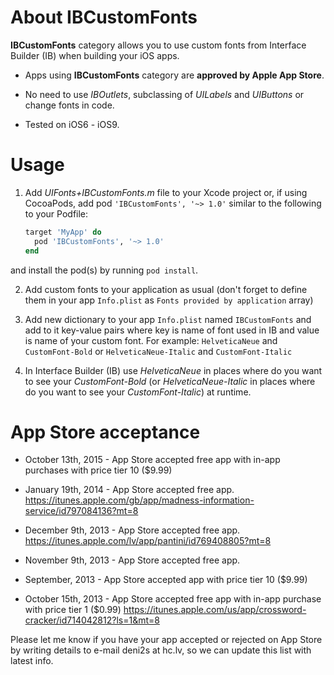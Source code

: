 About IBCustomFonts
===================

**IBCustomFonts** category allows you to use custom fonts from Interface Builder (IB) when building your iOS apps.

* Apps using **IBCustomFonts** category are **approved by Apple App Store**.

* No need to use *IBOutlets*, subclassing of *UILabels* and *UIButtons* or change fonts in code.

* Tested on iOS6 - iOS9.
    
Usage
=====

1. Add *UIFonts+IBCustomFonts.m* file to your Xcode project or, if using CocoaPods, add pod `'IBCustomFonts', '~> 1.0'` similar to the following to your Podfile:
    ```ruby
    target 'MyApp' do
      pod 'IBCustomFonts', '~> 1.0'
    end
    ```
and install the pod(s) by running `pod install`.

2. Add custom fonts to your application as usual (don't forget to define them in your app `Info.plist` as `Fonts provided by application` array)

3. Add new dictionary to your app `Info.plist` named `IBCustomFonts` and add to it key-value pairs where key is name of font used in IB and value is name of your custom font.
    For example: `HelveticaNeue` and `CustomFont-Bold` or `HelveticaNeue-Italic` and `CustomFont-Italic`
    
4. In Interface Builder (IB) use *HelveticaNeue* in places where do you want to see your *CustomFont-Bold* (or *HelveticaNeue-Italic* in places where do you want to see your *CustomFont-Italic*) at runtime.

App Store acceptance
====================
* October 13th, 2015 - App Store accepted free app with in-app purchases with price tier 10 ($9.99)

* January 19th, 2014 - App Store accepted free app. https://itunes.apple.com/gb/app/madness-information-service/id797084136?mt=8

* December 9th, 2013 - App Store accepted free app. https://itunes.apple.com/lv/app/pantini/id769408805?mt=8

* November 9th, 2013 - App Store accepted free app.

* September, 2013 - App Store accepted app with price tier 10 ($9.99)

* October 15th, 2013 - App Store accepted free app with in-app purchase with price tier 1 ($0.99) https://itunes.apple.com/us/app/crossword-cracker/id714042812?ls=1&mt=8

Please let me know if you have your app accepted or rejected on App Store by writing details to e-mail deni2s at hc.lv, so we can update this list with latest info.
